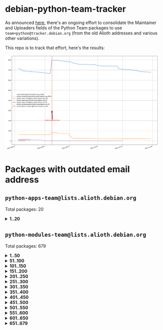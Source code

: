 # debian-python-team-tracker



As announced [here](https://lists.debian.org/debian-python/2021/08/msg00006.html), there's an ongoing effort to consolidate the Maintainer and Uploaders fields of the Python Team packages to use `team+python@tracker.debian.org` (from the old Alioth addresses and various other variations).



This repo is to track that effort, here's the results:



![Python team emails](images/python_team_emails.svg)


# Packages with outdated email address

## `python-apps-team@lists.alioth.debian.org`
Total packages: 20
<details>
<summary><b>1..20</b></summary>


| # | Package | Version |
| --- | --- | --- |
| 1 | [ctop](https://tracker.debian.org/ctop) | 1.0.0-2.1 |
| 2 | [cython](https://tracker.debian.org/cython) | 0.29.14-1 |
| 3 | [db2twitter](https://tracker.debian.org/db2twitter) | 0.6-1.1 |
| 4 | [dodgy](https://tracker.debian.org/dodgy) | 0.1.9-3 |
| 5 | [etm](https://tracker.debian.org/etm) | 3.2.30-1.1 |
| 6 | [firmware-microbit-micropython](https://tracker.debian.org/firmware-microbit-micropython) | 1.0.1-2 |
| 7 | [flatlatex](https://tracker.debian.org/flatlatex) | 0.8-1.1 |
| 8 | [freealchemist](https://tracker.debian.org/freealchemist) | 0.5-1.1 |
| 9 | [kanboard-cli](https://tracker.debian.org/kanboard-cli) | 0.0.2-1.1 |
| 10 | [lightyears](https://tracker.debian.org/lightyears) | 1.4-2 |
| 11 | [muttdown](https://tracker.debian.org/muttdown) | 0.3.4-1 |
| 12 | [pelican](https://tracker.debian.org/pelican) | 4.0.1+dfsg-1.1 |
| 13 | [pipenv](https://tracker.debian.org/pipenv) | 11.9.0-1.1 |
| 14 | [prospector](https://tracker.debian.org/prospector) | 1.1.7-2 |
| 15 | [pybik](https://tracker.debian.org/pybik) | 3.0-3.1 |
| 16 | [retweet](https://tracker.debian.org/retweet) | 0.10-1.1 |
| 17 | [sen](https://tracker.debian.org/sen) | 0.6.1-0.1 |
| 18 | [sinntp](https://tracker.debian.org/sinntp) | 1.6-1.2 |
| 19 | [smem](https://tracker.debian.org/smem) | 1.5-1.1 |
| 20 | [voltron](https://tracker.debian.org/voltron) | 0.1.7+git20200109-1.1 |
</details>

## `python-modules-team@lists.alioth.debian.org`
Total packages: 679
<details>
<summary><b>1..50</b></summary>


| # | Package | Version |
| --- | --- | --- |
| 1 | [anorack](https://tracker.debian.org/anorack) | 0.2.7-1 |
| 2 | [anosql](https://tracker.debian.org/anosql) | 1.0.1-1 |
| 3 | [appdirs](https://tracker.debian.org/appdirs) | 1.4.4-1 |
| 4 | [asn1crypto](https://tracker.debian.org/asn1crypto) | 1.4.0-1 |
| 5 | [astral](https://tracker.debian.org/astral) | 1.6.1-2 |
| 6 | [authres](https://tracker.debian.org/authres) | 1.2.0-2 |
| 7 | [automat](https://tracker.debian.org/automat) | 20.2.0-1 |
| 8 | [azure-cosmos-table-python](https://tracker.debian.org/azure-cosmos-table-python) | 1.0.5+git20191025-5 |
| 9 | [babelfish](https://tracker.debian.org/babelfish) | 0.5.4-3 |
| 10 | [bdist-nsi](https://tracker.debian.org/bdist-nsi) | 0.1.5-2 |
| 11 | [behave](https://tracker.debian.org/behave) | 1.2.6-3 |
| 12 | [bernhard](https://tracker.debian.org/bernhard) | 0.2.6-2 |
| 13 | [betamax](https://tracker.debian.org/betamax) | 0.8.1-2 |
| 14 | [bibtexparser](https://tracker.debian.org/bibtexparser) | 1.1.0+ds-3 |
| 15 | [binaryornot](https://tracker.debian.org/binaryornot) | 0.4.4+dfsg-4 |
| 16 | [bitstruct](https://tracker.debian.org/bitstruct) | 8.9.0-1 |
| 17 | [blessings](https://tracker.debian.org/blessings) | 1.6-3 |
| 18 | [case](https://tracker.debian.org/case) | 1.5.3+dfsg-3 |
| 19 | [celery-batches](https://tracker.debian.org/celery-batches) | 0.2-2 |
| 20 | [celery-haystack](https://tracker.debian.org/celery-haystack) | 0.10-4 |
| 21 | [cerealizer](https://tracker.debian.org/cerealizer) | 0.8.1-3 |
| 22 | [chardet](https://tracker.debian.org/chardet) | 4.0.0-1 |
| 23 | [chargebee-python](https://tracker.debian.org/chargebee-python) | 1.6.6-1 |
| 24 | [chargebee2-python](https://tracker.debian.org/chargebee2-python) | 2.7.3-1 |
| 25 | [circuits](https://tracker.debian.org/circuits) | 3.1.0+ds1-2 |
| 26 | [codicefiscale](https://tracker.debian.org/codicefiscale) | 0.9+ds0-2 |
| 27 | [colorclass](https://tracker.debian.org/colorclass) | 2.2.0-2.1 |
| 28 | [colorspacious](https://tracker.debian.org/colorspacious) | 1.1.2-2 |
| 29 | [commonmark](https://tracker.debian.org/commonmark) | 0.9.1-3 |
| 30 | [constantly](https://tracker.debian.org/constantly) | 15.1.0-2 |
| 31 | [contextlib2](https://tracker.debian.org/contextlib2) | 0.6.0.post1-1 |
| 32 | [cookiecutter](https://tracker.debian.org/cookiecutter) | 1.6.0-4 |
| 33 | [coreapi](https://tracker.debian.org/coreapi) | 2.3.3-4 |
| 34 | [coreschema](https://tracker.debian.org/coreschema) | 0.0.4-3 |
| 35 | [cov-core](https://tracker.debian.org/cov-core) | 1.15.0-3 |
| 36 | [cppy](https://tracker.debian.org/cppy) | 1.1.0-2 |
| 37 | [cram](https://tracker.debian.org/cram) | 0.7-4 |
| 38 | [cssutils](https://tracker.debian.org/cssutils) | 1.0.2-3 |
| 39 | [d2to1](https://tracker.debian.org/d2to1) | 0.2.12-2 |
| 40 | [deap](https://tracker.debian.org/deap) | 1.3.1-2 |
| 41 | [debiancontributors](https://tracker.debian.org/debiancontributors) | 0.7.8-2 |
| 42 | [devpi-common](https://tracker.debian.org/devpi-common) | 3.2.2-1.1 |
| 43 | [django-ajax-selects](https://tracker.debian.org/django-ajax-selects) | 1.7.0-3 |
| 44 | [django-anymail](https://tracker.debian.org/django-anymail) | 7.1.0-1 |
| 45 | [django-bitfield](https://tracker.debian.org/django-bitfield) | 1.9.6-2 |
| 46 | [django-countries](https://tracker.debian.org/django-countries) | 6.0-1 |
| 47 | [django-dirtyfields](https://tracker.debian.org/django-dirtyfields) | 1.3.1-2 |
| 48 | [django-downloadview](https://tracker.debian.org/django-downloadview) | 2.1.1-1 |
| 49 | [django-environ](https://tracker.debian.org/django-environ) | 0.4.4-2 |
| 50 | [django-filter](https://tracker.debian.org/django-filter) | 2.4.0-1 |
</details>
<details>
<summary><b>51..100</b></summary>

| # | Package | Version |
| --- | --- | --- |
| 51 | [django-hvad](https://tracker.debian.org/django-hvad) | 1.8.0-1.1 |
| 52 | [django-impersonate](https://tracker.debian.org/django-impersonate) | 1.5-1 |
| 53 | [django-js-reverse](https://tracker.debian.org/django-js-reverse) | 0.7.3-1.1 |
| 54 | [django-macaddress](https://tracker.debian.org/django-macaddress) | 1.5.0-2 |
| 55 | [django-markupfield](https://tracker.debian.org/django-markupfield) | 2.0.0-1 |
| 56 | [django-memoize](https://tracker.debian.org/django-memoize) | 2.2.0+dfsg-1 |
| 57 | [django-nose](https://tracker.debian.org/django-nose) | 1.4.6-2.1 |
| 58 | [django-notification](https://tracker.debian.org/django-notification) | 1.2.0-3 |
| 59 | [django-organizations](https://tracker.debian.org/django-organizations) | 1.1.2-1 |
| 60 | [django-pagination](https://tracker.debian.org/django-pagination) | 1.0.7-4 |
| 61 | [django-paintstore](https://tracker.debian.org/django-paintstore) | 0.2-4 |
| 62 | [django-picklefield](https://tracker.debian.org/django-picklefield) | 3.0.1-1 |
| 63 | [django-pipeline](https://tracker.debian.org/django-pipeline) | 1.6.14-3 |
| 64 | [django-q](https://tracker.debian.org/django-q) | 1.2.1-1 |
| 65 | [django-recurrence](https://tracker.debian.org/django-recurrence) | 1.10.3-1 |
| 66 | [django-redis-sessions](https://tracker.debian.org/django-redis-sessions) | 0.6.1-2 |
| 67 | [django-simple-redis-admin](https://tracker.debian.org/django-simple-redis-admin) | 1.4.0-2 |
| 68 | [django-stronghold](https://tracker.debian.org/django-stronghold) | 0.3.0+debian-2 |
| 69 | [django-webpack-loader](https://tracker.debian.org/django-webpack-loader) | 0.6.0-2 |
| 70 | [django-websocket-redis](https://tracker.debian.org/django-websocket-redis) | 0.4.7-2 |
| 71 | [django-wkhtmltopdf](https://tracker.debian.org/django-wkhtmltopdf) | 3.3.0-1 |
| 72 | [django-xmlrpc](https://tracker.debian.org/django-xmlrpc) | 0.1.8-2 |
| 73 | [djangorestframework-api-key](https://tracker.debian.org/djangorestframework-api-key) | 2.0.0-2 |
| 74 | [djangorestframework-filters](https://tracker.debian.org/djangorestframework-filters) | 1.0.0.dev0-1 |
| 75 | [dkimpy](https://tracker.debian.org/dkimpy) | 1.0.5-1 |
| 76 | [dnsdiag](https://tracker.debian.org/dnsdiag) | 1.7.0-1 |
| 77 | [dnspython](https://tracker.debian.org/dnspython) | 2.0.0-1 |
| 78 | [dockerpty](https://tracker.debian.org/dockerpty) | 0.4.1-2 |
| 79 | [dominate](https://tracker.debian.org/dominate) | 2.3.1-2 |
| 80 | [doublex](https://tracker.debian.org/doublex) | 1.9.2-1 |
| 81 | [drf-generators](https://tracker.debian.org/drf-generators) | 0.5.0-1 |
| 82 | [easyprocess](https://tracker.debian.org/easyprocess) | 0.2.5-2 |
| 83 | [elasticsearch-curator](https://tracker.debian.org/elasticsearch-curator) | 5.8.1-1 |
| 84 | [entrypoints](https://tracker.debian.org/entrypoints) | 0.3-3 |
| 85 | [enum34](https://tracker.debian.org/enum34) | 1.1.6-4 |
| 86 | [enzyme](https://tracker.debian.org/enzyme) | 0.4.1-2 |
| 87 | [exam](https://tracker.debian.org/exam) | 0.10.5-3 |
| 88 | [factory-boy](https://tracker.debian.org/factory-boy) | 2.11.1-3 |
| 89 | [faker](https://tracker.debian.org/faker) | 0.9.3-0.1 |
| 90 | [fakesleep](https://tracker.debian.org/fakesleep) | 0.1-2 |
| 91 | [fastchunking](https://tracker.debian.org/fastchunking) | 0.0.3-2 |
| 92 | [feedgenerator](https://tracker.debian.org/feedgenerator) | 1.9-2 |
| 93 | [flake8-polyfill](https://tracker.debian.org/flake8-polyfill) | 1.0.2-2 |
| 94 | [flask-api](https://tracker.debian.org/flask-api) | 1.1+dfsg-1.1 |
| 95 | [flask-assets](https://tracker.debian.org/flask-assets) | 2.0-1 |
| 96 | [flask-babelex](https://tracker.debian.org/flask-babelex) | 0.9.4-1 |
| 97 | [flask-bcrypt](https://tracker.debian.org/flask-bcrypt) | 0.7.1-2 |
| 98 | [flask-compress](https://tracker.debian.org/flask-compress) | 1.4.0-3 |
| 99 | [flask-gravatar](https://tracker.debian.org/flask-gravatar) | 0.4.2-2 |
| 100 | [flask-htmlmin](https://tracker.debian.org/flask-htmlmin) | 1.3.2-2 |
</details>
<details>
<summary><b>101..150</b></summary>

| # | Package | Version |
| --- | --- | --- |
| 101 | [flask-ldapconn](https://tracker.debian.org/flask-ldapconn) | 0.7.2-1.1 |
| 102 | [flask-limiter](https://tracker.debian.org/flask-limiter) | 1.0.1-2 |
| 103 | [flask-login](https://tracker.debian.org/flask-login) | 0.5.0-1 |
| 104 | [flask-mail](https://tracker.debian.org/flask-mail) | 0.9.1+dfsg1-1.1 |
| 105 | [flask-mongoengine](https://tracker.debian.org/flask-mongoengine) | 0.9.3-4 |
| 106 | [flask-multistatic](https://tracker.debian.org/flask-multistatic) | 1.0-2 |
| 107 | [flask-paranoid](https://tracker.debian.org/flask-paranoid) | 0.2.0-3.1 |
| 108 | [flask-script](https://tracker.debian.org/flask-script) | 2.0.6-2 |
| 109 | [flask-silk](https://tracker.debian.org/flask-silk) | 0.2-18 |
| 110 | [flask-wtf](https://tracker.debian.org/flask-wtf) | 0.14.3-1 |
| 111 | [flufl.bounce](https://tracker.debian.org/flufl.bounce) | 3.0.1-1 |
| 112 | [flufl.enum](https://tracker.debian.org/flufl.enum) | 4.1.1-3 |
| 113 | [flufl.i18n](https://tracker.debian.org/flufl.i18n) | 3.0.1-1 |
| 114 | [flufl.lock](https://tracker.debian.org/flufl.lock) | 5.0.1-1 |
| 115 | [flufl.password](https://tracker.debian.org/flufl.password) | 1.3-3 |
| 116 | [flufl.testing](https://tracker.debian.org/flufl.testing) | 0.7-2 |
| 117 | [gerritlib](https://tracker.debian.org/gerritlib) | 0.8.0-2 |
| 118 | [gmplot](https://tracker.debian.org/gmplot) | 1.2.0-2 |
| 119 | [gpxpy](https://tracker.debian.org/gpxpy) | 1.4.2-1 |
| 120 | [gtextfsm](https://tracker.debian.org/gtextfsm) | 1.1.0-2 |
| 121 | [gtts](https://tracker.debian.org/gtts) | 2.0.3-1 |
| 122 | [gtts-token](https://tracker.debian.org/gtts-token) | 1.1.3-1 |
| 123 | [guzzle-sphinx-theme](https://tracker.debian.org/guzzle-sphinx-theme) | 0.7.11-5 |
| 124 | [hachoir](https://tracker.debian.org/hachoir) | 3.1.0+dfsg-3 |
| 125 | [haproxy-log-analysis](https://tracker.debian.org/haproxy-log-analysis) | 2.0~b0-2 |
| 126 | [heapdict](https://tracker.debian.org/heapdict) | 1.0.1-1 |
| 127 | [hiro](https://tracker.debian.org/hiro) | 0.5-2 |
| 128 | [httpx](https://tracker.debian.org/httpx) | 0.16.1-1 |
| 129 | [hypothesis-auto](https://tracker.debian.org/hypothesis-auto) | 1.1.4-2 |
| 130 | [importmagic](https://tracker.debian.org/importmagic) | 0.1.7-2 |
| 131 | [inflection](https://tracker.debian.org/inflection) | 0.3.1-2 |
| 132 | [isodate](https://tracker.debian.org/isodate) | 0.6.0-2 |
| 133 | [itypes](https://tracker.debian.org/itypes) | 1.1.0-4 |
| 134 | [jaraco.itertools](https://tracker.debian.org/jaraco.itertools) | 2.0.1-4 |
| 135 | [javaproperties](https://tracker.debian.org/javaproperties) | 0.7.0-1 |
| 136 | [jinja2-time](https://tracker.debian.org/jinja2-time) | 0.2.0-2 |
| 137 | [jpy](https://tracker.debian.org/jpy) | 0.9.0-3 |
| 138 | [jpylyzer](https://tracker.debian.org/jpylyzer) | 2.0.0-3 |
| 139 | [json-tricks](https://tracker.debian.org/json-tricks) | 3.11.0-2 |
| 140 | [jsonhyperschema-codec](https://tracker.debian.org/jsonhyperschema-codec) | 1.0.3-2 |
| 141 | [jsonpickle](https://tracker.debian.org/jsonpickle) | 1.2-1 |
| 142 | [junos-eznc](https://tracker.debian.org/junos-eznc) | 2.1.7-3 |
| 143 | [jupyter-sphinx-theme](https://tracker.debian.org/jupyter-sphinx-theme) | 0.0.6+ds1-10 |
| 144 | [kitchen](https://tracker.debian.org/kitchen) | 1.2.6-2 |
| 145 | [kivy](https://tracker.debian.org/kivy) | 1.11.0-2 |
| 146 | [lazr.delegates](https://tracker.debian.org/lazr.delegates) | 2.0.3-2 |
| 147 | [lazr.smtptest](https://tracker.debian.org/lazr.smtptest) | 2.0.3-2 |
| 148 | [lexicon](https://tracker.debian.org/lexicon) | 3.3.17-1 |
| 149 | [libthumbor](https://tracker.debian.org/libthumbor) | 1.3.3-2 |
| 150 | [logilab-constraint](https://tracker.debian.org/logilab-constraint) | 0.6.0-2 |
</details>
<details>
<summary><b>151..200</b></summary>

| # | Package | Version |
| --- | --- | --- |
| 151 | [mako](https://tracker.debian.org/mako) | 1.1.3+ds1-2 |
| 152 | [manuel](https://tracker.debian.org/manuel) | 1.10.1-2 |
| 153 | [markupsafe](https://tracker.debian.org/markupsafe) | 1.1.1-1 |
| 154 | [mercurial-extension-utils](https://tracker.debian.org/mercurial-extension-utils) | 1.5.1-1 |
| 155 | [mercurial-extension-utils](https://tracker.debian.org/mercurial-extension-utils) | 1.5.1-3 |
| 156 | [mercurial-keyring](https://tracker.debian.org/mercurial-keyring) | 1.3.1-3 |
| 157 | [microsoft-authentication-extensions-for-python](https://tracker.debian.org/microsoft-authentication-extensions-for-python) | 0.3.0-1 |
| 158 | [milksnake](https://tracker.debian.org/milksnake) | 0.1.5-1 |
| 159 | [mimerender](https://tracker.debian.org/mimerender) | 0.6.0-2 |
| 160 | [mmllib](https://tracker.debian.org/mmllib) | 0.3.0.post1-2 |
| 161 | [mockldap](https://tracker.debian.org/mockldap) | 0.3.0-4 |
| 162 | [modernize](https://tracker.debian.org/modernize) | 0.7-2 |
| 163 | [moksha.common](https://tracker.debian.org/moksha.common) | 1.2.5-4 |
| 164 | [more-itertools](https://tracker.debian.org/more-itertools) | 4.2.0-3 |
| 165 | [mrtparse](https://tracker.debian.org/mrtparse) | 1.6-2 |
| 166 | [musicbrainzngs](https://tracker.debian.org/musicbrainzngs) | 0.7.1-2 |
| 167 | [mutagen](https://tracker.debian.org/mutagen) | 1.45.1-2 |
| 168 | [mwic](https://tracker.debian.org/mwic) | 0.7.8-1 |
| 169 | [mysql-connector-python](https://tracker.debian.org/mysql-connector-python) | 8.0.15-2 |
| 170 | [nb2plots](https://tracker.debian.org/nb2plots) | 0.6-2 |
| 171 | [netmiko](https://tracker.debian.org/netmiko) | 2.4.2-1 |
| 172 | [networkx](https://tracker.debian.org/networkx) | 2.5+ds-2 |
| 173 | [nose](https://tracker.debian.org/nose) | 1.3.7-6 |
| 174 | [nose2](https://tracker.debian.org/nose2) | 0.9.2-1 |
| 175 | [nose2-cov](https://tracker.debian.org/nose2-cov) | 1.0a4-3 |
| 176 | [ntplib](https://tracker.debian.org/ntplib) | 0.3.3-2 |
| 177 | [numpy-stl](https://tracker.debian.org/numpy-stl) | 2.9.0-1 |
| 178 | [numpydoc](https://tracker.debian.org/numpydoc) | 1.1.0-3 |
| 179 | [obsub](https://tracker.debian.org/obsub) | 0.2-4 |
| 180 | [okasha](https://tracker.debian.org/okasha) | 0.2.4-4 |
| 181 | [overpass](https://tracker.debian.org/overpass) | 0.7-1 |
| 182 | [pastescript](https://tracker.debian.org/pastescript) | 2.0.2-4 |
| 183 | [pcapy](https://tracker.debian.org/pcapy) | 0.11.4-2 |
| 184 | [pdfkit](https://tracker.debian.org/pdfkit) | 0.6.1-2 |
| 185 | [pep8](https://tracker.debian.org/pep8) | 1.7.1-9 |
| 186 | [pep8-naming](https://tracker.debian.org/pep8-naming) | 0.10.0-1 |
| 187 | [pg8000](https://tracker.debian.org/pg8000) | 1.10.6-2 |
| 188 | [pidcat](https://tracker.debian.org/pidcat) | 2.1.0-4 |
| 189 | [pilkit](https://tracker.debian.org/pilkit) | 2.0-3 |
| 190 | [plastex](https://tracker.debian.org/plastex) | 2.1-2 |
| 191 | [ply](https://tracker.debian.org/ply) | 3.11-4 |
| 192 | [portio](https://tracker.debian.org/portio) | 0.5-4 |
| 193 | [postgresfixture](https://tracker.debian.org/postgresfixture) | 0.4.2-1 |
| 194 | [power](https://tracker.debian.org/power) | 1.4+dfsg-4 |
| 195 | [pprintpp](https://tracker.debian.org/pprintpp) | 0.4.0-2 |
| 196 | [preggy](https://tracker.debian.org/preggy) | 1.4.4-1 |
| 197 | [prettytable](https://tracker.debian.org/prettytable) | 0.7.2-5 |
| 198 | [proxmoxer](https://tracker.debian.org/proxmoxer) | 1.0.3-2 |
| 199 | [ptable](https://tracker.debian.org/ptable) | 0.9.2-2 |
| 200 | [py-macaroon-bakery](https://tracker.debian.org/py-macaroon-bakery) | 1.3.1-1 |
</details>
<details>
<summary><b>201..250</b></summary>

| # | Package | Version |
| --- | --- | --- |
| 201 | [py-radix](https://tracker.debian.org/py-radix) | 0.10.0-3 |
| 202 | [py3dns](https://tracker.debian.org/py3dns) | 3.2.1-1 |
| 203 | [pyasn1](https://tracker.debian.org/pyasn1) | 0.4.8-1 |
| 204 | [pybindgen](https://tracker.debian.org/pybindgen) | 0.20.0+dfsg1-2 |
| 205 | [pycairo](https://tracker.debian.org/pycairo) | 1.16.2-3 |
| 206 | [pycairo](https://tracker.debian.org/pycairo) | 1.16.2-4 |
| 207 | [pycallgraph](https://tracker.debian.org/pycallgraph) | 1.1.3-1.2 |
| 208 | [pycares](https://tracker.debian.org/pycares) | 3.1.1-1 |
| 209 | [pycifrw](https://tracker.debian.org/pycifrw) | 4.4-2 |
| 210 | [pyclamd](https://tracker.debian.org/pyclamd) | 0.4.0-2 |
| 211 | [pycodestyle](https://tracker.debian.org/pycodestyle) | 2.6.0-1 |
| 212 | [pycparser](https://tracker.debian.org/pycparser) | 2.20-3 |
| 213 | [pycryptodome](https://tracker.debian.org/pycryptodome) | 3.9.7+dfsg1-1 |
| 214 | [pycxx](https://tracker.debian.org/pycxx) | 7.1.4-0.1 |
| 215 | [pydbus](https://tracker.debian.org/pydbus) | 0.6.0-4 |
| 216 | [pydenticon](https://tracker.debian.org/pydenticon) | 0.3.1-2 |
| 217 | [pydispatcher](https://tracker.debian.org/pydispatcher) | 2.0.5-2 |
| 218 | [pydle](https://tracker.debian.org/pydle) | 0.9.4-2 |
| 219 | [pyeapi](https://tracker.debian.org/pyeapi) | 0.8.1-2 |
| 220 | [pyee](https://tracker.debian.org/pyee) | 7.0.2-1 |
| 221 | [pyenchant](https://tracker.debian.org/pyenchant) | 3.2.0-1 |
| 222 | [pyfg](https://tracker.debian.org/pyfg) | 0.50-2 |
| 223 | [pyfiglet](https://tracker.debian.org/pyfiglet) | 0.8.0+dfsg-1 |
| 224 | [pyfribidi](https://tracker.debian.org/pyfribidi) | 0.12.0+repack-7 |
| 225 | [pygame](https://tracker.debian.org/pygame) | 1.9.6+dfsg-2 |
| 226 | [pygeoif](https://tracker.debian.org/pygeoif) | 0.7-2 |
| 227 | [pygithub](https://tracker.debian.org/pygithub) | 1.43.7-1 |
| 228 | [pygments](https://tracker.debian.org/pygments) | 2.3.1+dfsg-3 |
| 229 | [pygtail](https://tracker.debian.org/pygtail) | 0.6.1-2 |
| 230 | [pygtkspellcheck](https://tracker.debian.org/pygtkspellcheck) | 4.0.5-2 |
| 231 | [pyhamcrest](https://tracker.debian.org/pyhamcrest) | 1.9.0-3 |
| 232 | [pyinotify](https://tracker.debian.org/pyinotify) | 0.9.6-1.3 |
| 233 | [pyiosxr](https://tracker.debian.org/pyiosxr) | 0.52-1.1 |
| 234 | [pyjavaproperties](https://tracker.debian.org/pyjavaproperties) | 0.7-2 |
| 235 | [pyjokes](https://tracker.debian.org/pyjokes) | 0.5.0-3 |
| 236 | [pykcs11](https://tracker.debian.org/pykcs11) | 1.5.10-1 |
| 237 | [pylama](https://tracker.debian.org/pylama) | 7.4.3-3 |
| 238 | [pylibmc](https://tracker.debian.org/pylibmc) | 1.5.2-3 |
| 239 | [pylint-celery](https://tracker.debian.org/pylint-celery) | 0.3-5 |
| 240 | [pylint-common](https://tracker.debian.org/pylint-common) | 0.2.5-4 |
| 241 | [pylint-django](https://tracker.debian.org/pylint-django) | 2.0.13-1 |
| 242 | [pylint-flask](https://tracker.debian.org/pylint-flask) | 0.5-4 |
| 243 | [pylint-plugin-utils](https://tracker.debian.org/pylint-plugin-utils) | 0.6-1 |
| 244 | [pymacs](https://tracker.debian.org/pymacs) | 0.25-3 |
| 245 | [pymilter](https://tracker.debian.org/pymilter) | 1.0.4-2 |
| 246 | [pymodbus](https://tracker.debian.org/pymodbus) | 2.1.0+dfsg-2 |
| 247 | [pymssql](https://tracker.debian.org/pymssql) | 2.1.4+dfsg-3 |
| 248 | [pynag](https://tracker.debian.org/pynag) | 1.1.2+dfsg-2 |
| 249 | [pynliner](https://tracker.debian.org/pynliner) | 0.8.0-2 |
| 250 | [pyopengl](https://tracker.debian.org/pyopengl) | 3.1.5+dfsg-1 |
</details>
<details>
<summary><b>251..300</b></summary>

| # | Package | Version |
| --- | --- | --- |
| 251 | [pypandoc](https://tracker.debian.org/pypandoc) | 1.5+ds0-1 |
| 252 | [pyparsing](https://tracker.debian.org/pyparsing) | 2.4.7-1 |
| 253 | [pyphen](https://tracker.debian.org/pyphen) | 0.9.5-3 |
| 254 | [pyprind](https://tracker.debian.org/pyprind) | 2.11.2-2 |
| 255 | [pyquery](https://tracker.debian.org/pyquery) | 1.2.9-4 |
| 256 | [pyrad](https://tracker.debian.org/pyrad) | 2.1-2 |
| 257 | [pyrsistent](https://tracker.debian.org/pyrsistent) | 0.15.5-1 |
| 258 | [pysimplesoap](https://tracker.debian.org/pysimplesoap) | 1.16.2-3 |
| 259 | [pysmi](https://tracker.debian.org/pysmi) | 0.3.2-2 |
| 260 | [pysodium](https://tracker.debian.org/pysodium) | 0.7.0-2 |
| 261 | [pyspf](https://tracker.debian.org/pyspf) | 2.0.14-2 |
| 262 | [pysrt](https://tracker.debian.org/pysrt) | 1.0.1-2 |
| 263 | [pyssim](https://tracker.debian.org/pyssim) | 0.2-2 |
| 264 | [pystemd](https://tracker.debian.org/pystemd) | 0.7.0-4 |
| 265 | [pysubnettree](https://tracker.debian.org/pysubnettree) | 0.33-1 |
| 266 | [pytaglib](https://tracker.debian.org/pytaglib) | 0.3.6+dfsg-2 |
| 267 | [pytds](https://tracker.debian.org/pytds) | 1.10.0-1 |
| 268 | [pytest-arraydiff](https://tracker.debian.org/pytest-arraydiff) | 0.3-1 |
| 269 | [pytest-bdd](https://tracker.debian.org/pytest-bdd) | 3.2.1-1 |
| 270 | [pytest-cookies](https://tracker.debian.org/pytest-cookies) | 0.4.0-1 |
| 271 | [pytest-django](https://tracker.debian.org/pytest-django) | 3.5.1-1 |
| 272 | [pytest-expect](https://tracker.debian.org/pytest-expect) | 1.1.0-2 |
| 273 | [pytest-forked](https://tracker.debian.org/pytest-forked) | 1.3.0-1 |
| 274 | [pytest-httpbin](https://tracker.debian.org/pytest-httpbin) | 1.0.0-2 |
| 275 | [pytest-instafail](https://tracker.debian.org/pytest-instafail) | 0.4.2-1 |
| 276 | [pytest-remotedata](https://tracker.debian.org/pytest-remotedata) | 0.3.2-1 |
| 277 | [pytest-runner](https://tracker.debian.org/pytest-runner) | 2.11.1-1.2 |
| 278 | [pytest-sugar](https://tracker.debian.org/pytest-sugar) | 0.9.4-1 |
| 279 | [pytest-tornado](https://tracker.debian.org/pytest-tornado) | 0.8.1-1 |
| 280 | [pytest-vcr](https://tracker.debian.org/pytest-vcr) | 1.0.2-2 |
| 281 | [pytest-xvfb](https://tracker.debian.org/pytest-xvfb) | 1.2.0-1 |
| 282 | [python-activipy](https://tracker.debian.org/python-activipy) | 0.1-7 |
| 283 | [python-adal](https://tracker.debian.org/python-adal) | 1.2.2-1 |
| 284 | [python-agate](https://tracker.debian.org/python-agate) | 1.6.1-1 |
| 285 | [python-agate-excel](https://tracker.debian.org/python-agate-excel) | 0.2.3-1 |
| 286 | [python-aiohttp-security](https://tracker.debian.org/python-aiohttp-security) | 0.4.0-2 |
| 287 | [python-aiohttp-session](https://tracker.debian.org/python-aiohttp-session) | 2.9.0-2 |
| 288 | [python-aioinflux](https://tracker.debian.org/python-aioinflux) | 0.9.0-2 |
| 289 | [python-aiomeasures](https://tracker.debian.org/python-aiomeasures) | 0.5.14-3 |
| 290 | [python-amqplib](https://tracker.debian.org/python-amqplib) | 1.0.2-2 |
| 291 | [python-anyjson](https://tracker.debian.org/python-anyjson) | 0.3.3-2 |
| 292 | [python-apptools](https://tracker.debian.org/python-apptools) | 4.5.0-1.1 |
| 293 | [python-aptly](https://tracker.debian.org/python-aptly) | 0.12.10-2 |
| 294 | [python-args](https://tracker.debian.org/python-args) | 0.1.0-3 |
| 295 | [python-arpy](https://tracker.debian.org/python-arpy) | 1.1.1-4 |
| 296 | [python-astor](https://tracker.debian.org/python-astor) | 0.8.1-1 |
| 297 | [python-async-timeout](https://tracker.debian.org/python-async-timeout) | 3.0.1-1.1 |
| 298 | [python-azure-devtools](https://tracker.debian.org/python-azure-devtools) | 1.2.0-1 |
| 299 | [python-base58](https://tracker.debian.org/python-base58) | 1.0.3-1.1 |
| 300 | [python-bcdoc](https://tracker.debian.org/python-bcdoc) | 0.16.0-2 |
</details>
<details>
<summary><b>301..350</b></summary>

| # | Package | Version |
| --- | --- | --- |
| 301 | [python-bioblend](https://tracker.debian.org/python-bioblend) | 0.7.0-3 |
| 302 | [python-bitbucket-api](https://tracker.debian.org/python-bitbucket-api) | 0.5.0-3 |
| 303 | [python-box](https://tracker.debian.org/python-box) | 3.4.6-2 |
| 304 | [python-btrees](https://tracker.debian.org/python-btrees) | 4.3.1-2 |
| 305 | [python-cachecontrol](https://tracker.debian.org/python-cachecontrol) | 0.12.6-1 |
| 306 | [python-can](https://tracker.debian.org/python-can) | 3.3.2.final~github-2 |
| 307 | [python-cement](https://tracker.debian.org/python-cement) | 2.10.0-2 |
| 308 | [python-cerberus](https://tracker.debian.org/python-cerberus) | 1.3.2-1 |
| 309 | [python-click-log](https://tracker.debian.org/python-click-log) | 0.2.1-2 |
| 310 | [python-click-threading](https://tracker.debian.org/python-click-threading) | 0.4.4-2 |
| 311 | [python-clint](https://tracker.debian.org/python-clint) | 0.5.1-3 |
| 312 | [python-cluster](https://tracker.debian.org/python-cluster) | 1.3.3-3 |
| 313 | [python-cmarkgfm](https://tracker.debian.org/python-cmarkgfm) | 0.4.2-1 |
| 314 | [python-coloredlogs](https://tracker.debian.org/python-coloredlogs) | 7.3-2 |
| 315 | [python-colour](https://tracker.debian.org/python-colour) | 0.1.5-2 |
| 316 | [python-commentjson](https://tracker.debian.org/python-commentjson) | 0.8.3-2 |
| 317 | [python-consul](https://tracker.debian.org/python-consul) | 0.7.1-1.1 |
| 318 | [python-cookies](https://tracker.debian.org/python-cookies) | 2.2.1-3 |
| 319 | [python-cpuinfo](https://tracker.debian.org/python-cpuinfo) | 5.0.0-2 |
| 320 | [python-crcmod](https://tracker.debian.org/python-crcmod) | 1.7+dfsg-2 |
| 321 | [python-cs](https://tracker.debian.org/python-cs) | 2.7.1-1 |
| 322 | [python-cssselect2](https://tracker.debian.org/python-cssselect2) | 0.3.0-1 |
| 323 | [python-cycler](https://tracker.debian.org/python-cycler) | 0.10.0-3 |
| 324 | [python-daiquiri](https://tracker.debian.org/python-daiquiri) | 1.6.0-1 |
| 325 | [python-dbfread](https://tracker.debian.org/python-dbfread) | 2.0.7-3 |
| 326 | [python-decorator](https://tracker.debian.org/python-decorator) | 4.4.2-2 |
| 327 | [python-demjson](https://tracker.debian.org/python-demjson) | 2.2.4-5 |
| 328 | [python-diaspy](https://tracker.debian.org/python-diaspy) | 0.6.0-2 |
| 329 | [python-dict2xml](https://tracker.debian.org/python-dict2xml) | 1.7.0-1 |
| 330 | [python-dictobj](https://tracker.debian.org/python-dictobj) | 0.4-4 |
| 331 | [python-distro](https://tracker.debian.org/python-distro) | 1.5.0-1 |
| 332 | [python-distutils-extra](https://tracker.debian.org/python-distutils-extra) | 2.45 |
| 333 | [python-django-braces](https://tracker.debian.org/python-django-braces) | 1.14.0-1 |
| 334 | [python-django-casclient](https://tracker.debian.org/python-django-casclient) | 1.5.3-1 |
| 335 | [python-django-dbconn-retry](https://tracker.debian.org/python-django-dbconn-retry) | 0.1.5-1.1 |
| 336 | [python-django-etcd-settings](https://tracker.debian.org/python-django-etcd-settings) | 0.1.13+dfsg-3 |
| 337 | [python-django-gravatar2](https://tracker.debian.org/python-django-gravatar2) | 1.4.4-2 |
| 338 | [python-django-imagekit](https://tracker.debian.org/python-django-imagekit) | 4.0.2-3 |
| 339 | [python-django-jsonfield](https://tracker.debian.org/python-django-jsonfield) | 1.4.0-2 |
| 340 | [python-django-push-notifications](https://tracker.debian.org/python-django-push-notifications) | 1.4.1-1 |
| 341 | [python-django-rest-hooks](https://tracker.debian.org/python-django-rest-hooks) | 1.6.0-1.1 |
| 342 | [python-django-simple-history](https://tracker.debian.org/python-django-simple-history) | 2.7.0-1.1 |
| 343 | [python-django-split-settings](https://tracker.debian.org/python-django-split-settings) | 0.3.0-2 |
| 344 | [python-dnslib](https://tracker.debian.org/python-dnslib) | 0.9.14-1 |
| 345 | [python-docutils](https://tracker.debian.org/python-docutils) | 0.16+dfsg-2 |
| 346 | [python-doubleratchet](https://tracker.debian.org/python-doubleratchet) | 0.6.0-2 |
| 347 | [python-dpkt](https://tracker.debian.org/python-dpkt) | 1.9.2-2 |
| 348 | [python-easywebdav](https://tracker.debian.org/python-easywebdav) | 1.2.0-8 |
| 349 | [python-enable](https://tracker.debian.org/python-enable) | 4.8.1-1 |
| 350 | [python-envisage](https://tracker.debian.org/python-envisage) | 4.9.0-2.1 |
</details>
<details>
<summary><b>351..400</b></summary>

| # | Package | Version |
| --- | --- | --- |
| 351 | [python-envparse](https://tracker.debian.org/python-envparse) | 0.2.0-2 |
| 352 | [python-envs](https://tracker.debian.org/python-envs) | 1.2.6-1.1 |
| 353 | [python-epc](https://tracker.debian.org/python-epc) | 0.0.5-3 |
| 354 | [python-etcd](https://tracker.debian.org/python-etcd) | 0.4.5-2 |
| 355 | [python-ethtool](https://tracker.debian.org/python-ethtool) | 0.14-3 |
| 356 | [python-ewmh](https://tracker.debian.org/python-ewmh) | 0.1.6-2 |
| 357 | [python-exchangelib](https://tracker.debian.org/python-exchangelib) | 3.2.0-1 |
| 358 | [python-exotel](https://tracker.debian.org/python-exotel) | 0.1.5-2 |
| 359 | [python-fastimport](https://tracker.debian.org/python-fastimport) | 0.9.8-5 |
| 360 | [python-feather-format](https://tracker.debian.org/python-feather-format) | 0.3.1+dfsg1-4 |
| 361 | [python-flaky](https://tracker.debian.org/python-flaky) | 3.7.0-1 |
| 362 | [python-flask-jwt-extended](https://tracker.debian.org/python-flask-jwt-extended) | 3.24.1-2 |
| 363 | [python-flask-marshmallow](https://tracker.debian.org/python-flask-marshmallow) | 0.10.1-4 |
| 364 | [python-flask-seeder](https://tracker.debian.org/python-flask-seeder) | 0.1~a2-2 |
| 365 | [python-ftputil](https://tracker.debian.org/python-ftputil) | 3.4-3 |
| 366 | [python-fudge](https://tracker.debian.org/python-fudge) | 1.1.0-2 |
| 367 | [python-gammu](https://tracker.debian.org/python-gammu) | 2.12-2 |
| 368 | [python-genty](https://tracker.debian.org/python-genty) | 1.3.2-1 |
| 369 | [python-geoip](https://tracker.debian.org/python-geoip) | 1.3.2-3 |
| 370 | [python-geoip2](https://tracker.debian.org/python-geoip2) | 2.9.0+dfsg1-2 |
| 371 | [python-getdns](https://tracker.debian.org/python-getdns) | 1.0.0~b1-2 |
| 372 | [python-gflags](https://tracker.debian.org/python-gflags) | 1.5.1-7 |
| 373 | [python-glob2](https://tracker.debian.org/python-glob2) | 0.5-3 |
| 374 | [python-gmpy2](https://tracker.debian.org/python-gmpy2) | 2.1.0~b5-0.1 |
| 375 | [python-gntp](https://tracker.debian.org/python-gntp) | 1.0.3-2 |
| 376 | [python-gnupg](https://tracker.debian.org/python-gnupg) | 0.4.6-1 |
| 377 | [python-guizero](https://tracker.debian.org/python-guizero) | 1.1.0+dfsg1-2 |
| 378 | [python-hashids](https://tracker.debian.org/python-hashids) | 1.3.1-1 |
| 379 | [python-hidapi](https://tracker.debian.org/python-hidapi) | 0.9.0.post3-2 |
| 380 | [python-hiredis](https://tracker.debian.org/python-hiredis) | 1.0.1-1 |
| 381 | [python-hpilo](https://tracker.debian.org/python-hpilo) | 4.3-3 |
| 382 | [python-html2text](https://tracker.debian.org/python-html2text) | 2020.1.16-1 |
| 383 | [python-http-parser](https://tracker.debian.org/python-http-parser) | 0.9.0-1 |
| 384 | [python-httptools](https://tracker.debian.org/python-httptools) | 0.1.1-1 |
| 385 | [python-ibm-cloud-sdk-core](https://tracker.debian.org/python-ibm-cloud-sdk-core) | 1.6.2-1 |
| 386 | [python-icalendar](https://tracker.debian.org/python-icalendar) | 4.0.3-4 |
| 387 | [python-idna](https://tracker.debian.org/python-idna) | 2.10-1 |
| 388 | [python-imagesize](https://tracker.debian.org/python-imagesize) | 1.2.0-2 |
| 389 | [python-iniparse](https://tracker.debian.org/python-iniparse) | 0.4-3 |
| 390 | [python-ipaddr](https://tracker.debian.org/python-ipaddr) | 2.2.0-4 |
| 391 | [python-ipaddress](https://tracker.debian.org/python-ipaddress) | 1.0.23-1 |
| 392 | [python-ipfix](https://tracker.debian.org/python-ipfix) | 0.9.7-2 |
| 393 | [python-irodsclient](https://tracker.debian.org/python-irodsclient) | 0.8.1-2 |
| 394 | [python-isc-dhcp-leases](https://tracker.debian.org/python-isc-dhcp-leases) | 0.9.1-2 |
| 395 | [python-iso3166](https://tracker.debian.org/python-iso3166) | 0.8.git20170319-2 |
| 396 | [python-isoweek](https://tracker.debian.org/python-isoweek) | 1.3.3-3 |
| 397 | [python-jmespath](https://tracker.debian.org/python-jmespath) | 0.10.0-1 |
| 398 | [python-jsonrpc](https://tracker.debian.org/python-jsonrpc) | 1.13.0-1 |
| 399 | [python-junit-xml](https://tracker.debian.org/python-junit-xml) | 1.9-1 |
| 400 | [python-kanboard](https://tracker.debian.org/python-kanboard) | 1.0.1-1.1 |
</details>
<details>
<summary><b>401..450</b></summary>

| # | Package | Version |
| --- | --- | --- |
| 401 | [python-keepalive](https://tracker.debian.org/python-keepalive) | 0.5-2 |
| 402 | [python-keyring](https://tracker.debian.org/python-keyring) | 18.0.1-2 |
| 403 | [python-langdetect](https://tracker.debian.org/python-langdetect) | 1.0.7-4 |
| 404 | [python-ldap](https://tracker.debian.org/python-ldap) | 3.2.0-4 |
| 405 | [python-ldapdomaindump](https://tracker.debian.org/python-ldapdomaindump) | 0.9.3-1 |
| 406 | [python-leather](https://tracker.debian.org/python-leather) | 0.3.3-1.1 |
| 407 | [python-libguess](https://tracker.debian.org/python-libguess) | 1.1-4 |
| 408 | [python-logfury](https://tracker.debian.org/python-logfury) | 0.1.2-4 |
| 409 | [python-lupa](https://tracker.debian.org/python-lupa) | 1.9+dfsg-1 |
| 410 | [python-lzo](https://tracker.debian.org/python-lzo) | 1.12-3 |
| 411 | [python-mailer](https://tracker.debian.org/python-mailer) | 0.8.1-4 |
| 412 | [python-marshmallow-sqlalchemy](https://tracker.debian.org/python-marshmallow-sqlalchemy) | 0.19.0-1 |
| 413 | [python-mastodon](https://tracker.debian.org/python-mastodon) | 1.5.1-1 |
| 414 | [python-mbed-host-tests](https://tracker.debian.org/python-mbed-host-tests) | 1.4.4-3 |
| 415 | [python-mbed-ls](https://tracker.debian.org/python-mbed-ls) | 1.6.2+dfsg-3 |
| 416 | [python-mccabe](https://tracker.debian.org/python-mccabe) | 0.6.1-3 |
| 417 | [python-measurement](https://tracker.debian.org/python-measurement) | 2.0.1-2 |
| 418 | [python-mechanize](https://tracker.debian.org/python-mechanize) | 1:0.4.5-2 |
| 419 | [python-meld3](https://tracker.debian.org/python-meld3) | 1.0.2-3 |
| 420 | [python-mnemonic](https://tracker.debian.org/python-mnemonic) | 0.19-1 |
| 421 | [python-model-mommy](https://tracker.debian.org/python-model-mommy) | 1.6.0-2 |
| 422 | [python-morris](https://tracker.debian.org/python-morris) | 1.2-2 |
| 423 | [python-mpegdash](https://tracker.debian.org/python-mpegdash) | 0.2.0-1 |
| 424 | [python-mpv](https://tracker.debian.org/python-mpv) | 0.5.2-1 |
| 425 | [python-msrestazure](https://tracker.debian.org/python-msrestazure) | 0.6.2-1 |
| 426 | [python-multidict](https://tracker.debian.org/python-multidict) | 5.1.0-1 |
| 427 | [python-munch](https://tracker.debian.org/python-munch) | 2.3.2-2 |
| 428 | [python-murmurhash](https://tracker.debian.org/python-murmurhash) | 1.0.2-1 |
| 429 | [python-nacl](https://tracker.debian.org/python-nacl) | 1.4.0-1 |
| 430 | [python-nine](https://tracker.debian.org/python-nine) | 1.1.0-1 |
| 431 | [python-noise](https://tracker.debian.org/python-noise) | 1.2.3-3 |
| 432 | [python-notify2](https://tracker.debian.org/python-notify2) | 0.3-4 |
| 433 | [python-ntlm-auth](https://tracker.debian.org/python-ntlm-auth) | 1.4.0-1 |
| 434 | [python-oauth](https://tracker.debian.org/python-oauth) | 1.0.1-6 |
| 435 | [python-odf](https://tracker.debian.org/python-odf) | 1.4.1-1 |
| 436 | [python-offtrac](https://tracker.debian.org/python-offtrac) | 0.1.0-2.1 |
| 437 | [python-ofxclient](https://tracker.debian.org/python-ofxclient) | 2.0.4-2 |
| 438 | [python-opcua](https://tracker.debian.org/python-opcua) | 0.98.11-1 |
| 439 | [python-openid-cla](https://tracker.debian.org/python-openid-cla) | 1.2-2 |
| 440 | [python-openid-teams](https://tracker.debian.org/python-openid-teams) | 1.2-2 |
| 441 | [python-openidc-client](https://tracker.debian.org/python-openidc-client) | 0.6.0-1.1 |
| 442 | [python-opentimestamps](https://tracker.debian.org/python-opentimestamps) | 0.4.1-1 |
| 443 | [python-padme](https://tracker.debian.org/python-padme) | 1.1.1-3 |
| 444 | [python-pampy](https://tracker.debian.org/python-pampy) | 1.8.4-2 |
| 445 | [python-pamqp](https://tracker.debian.org/python-pamqp) | 2.3.0-2 |
| 446 | [python-parse-type](https://tracker.debian.org/python-parse-type) | 0.3.4-3 |
| 447 | [python-path-and-address](https://tracker.debian.org/python-path-and-address) | 2.0.1-2 |
| 448 | [python-pathtools](https://tracker.debian.org/python-pathtools) | 0.1.2-4 |
| 449 | [python-paypal](https://tracker.debian.org/python-paypal) | 1.2.5-3 |
| 450 | [python-peakutils](https://tracker.debian.org/python-peakutils) | 1.3.3+ds-2 |
</details>
<details>
<summary><b>451..500</b></summary>

| # | Package | Version |
| --- | --- | --- |
| 451 | [python-pem](https://tracker.debian.org/python-pem) | 19.1.0-1 |
| 452 | [python-persistent](https://tracker.debian.org/python-persistent) | 4.6.4-0.2 |
| 453 | [python-pex](https://tracker.debian.org/python-pex) | 1.1.14-3.1 |
| 454 | [python-pgbouncer](https://tracker.debian.org/python-pgbouncer) | 0.0.9-3 |
| 455 | [python-pgpdump](https://tracker.debian.org/python-pgpdump) | 1.5-2 |
| 456 | [python-pgspecial](https://tracker.debian.org/python-pgspecial) | 1.11.10+dfsg1-1 |
| 457 | [python-phonenumbers](https://tracker.debian.org/python-phonenumbers) | 8.12.1-1 |
| 458 | [python-picklable-itertools](https://tracker.debian.org/python-picklable-itertools) | 0.1.1-3 |
| 459 | [python-pika](https://tracker.debian.org/python-pika) | 0.11.0-5 |
| 460 | [python-pkginfo](https://tracker.debian.org/python-pkginfo) | 1.4.2-3 |
| 461 | [python-plac](https://tracker.debian.org/python-plac) | 0.9.6-1.1 |
| 462 | [python-plaster](https://tracker.debian.org/python-plaster) | 1.0-2 |
| 463 | [python-plaster-pastedeploy](https://tracker.debian.org/python-plaster-pastedeploy) | 0.5-3 |
| 464 | [python-prctl](https://tracker.debian.org/python-prctl) | 1.7-2 |
| 465 | [python-preshed](https://tracker.debian.org/python-preshed) | 3.0.2-1 |
| 466 | [python-pretend](https://tracker.debian.org/python-pretend) | 1.0.9-1 |
| 467 | [python-prettylog](https://tracker.debian.org/python-prettylog) | 0.1.0-2 |
| 468 | [python-priority](https://tracker.debian.org/python-priority) | 1.3.0-3 |
| 469 | [python-progress](https://tracker.debian.org/python-progress) | 1.5-1 |
| 470 | [python-progressbar](https://tracker.debian.org/python-progressbar) | 2.5-2 |
| 471 | [python-protego](https://tracker.debian.org/python-protego) | 0.1.16+dfsg-2 |
| 472 | [python-prov](https://tracker.debian.org/python-prov) | 1.5.2-2 |
| 473 | [python-pskc](https://tracker.debian.org/python-pskc) | 1.1-3 |
| 474 | [python-publicsuffix2](https://tracker.debian.org/python-publicsuffix2) | 2.20191221-2 |
| 475 | [python-py-zipkin](https://tracker.debian.org/python-py-zipkin) | 0.15.0-1.1 |
| 476 | [python-pyalsa](https://tracker.debian.org/python-pyalsa) | 1.1.6-2 |
| 477 | [python-pyasn1-modules](https://tracker.debian.org/python-pyasn1-modules) | 0.2.1-1 |
| 478 | [python-pyface](https://tracker.debian.org/python-pyface) | 6.1.2-2 |
| 479 | [python-pyftpdlib](https://tracker.debian.org/python-pyftpdlib) | 1.5.4-2 |
| 480 | [python-pygerrit2](https://tracker.debian.org/python-pygerrit2) | 2.0.4-2 |
| 481 | [python-pygtrie](https://tracker.debian.org/python-pygtrie) | 2.2-1.1 |
| 482 | [python-pypump](https://tracker.debian.org/python-pypump) | 0.7-3 |
| 483 | [python-pysnmp4-apps](https://tracker.debian.org/python-pysnmp4-apps) | 0.3.2-2.2 |
| 484 | [python-pysnmp4-mibs](https://tracker.debian.org/python-pysnmp4-mibs) | 0.1.3-3 |
| 485 | [python-pytest-benchmark](https://tracker.debian.org/python-pytest-benchmark) | 3.2.2-2 |
| 486 | [python-pyvmomi](https://tracker.debian.org/python-pyvmomi) | 6.7.1-3 |
| 487 | [python-qtpy](https://tracker.debian.org/python-qtpy) | 1.9.0-3 |
| 488 | [python-rarfile](https://tracker.debian.org/python-rarfile) | 3.1-1 |
| 489 | [python-ratelimiter](https://tracker.debian.org/python-ratelimiter) | 1.2.0.post0-1 |
| 490 | [python-redisearch-py](https://tracker.debian.org/python-redisearch-py) | 1.0.0-1 |
| 491 | [python-releases](https://tracker.debian.org/python-releases) | 1.6.3-1 |
| 492 | [python-repoze.lru](https://tracker.debian.org/python-repoze.lru) | 0.7-2 |
| 493 | [python-repoze.sphinx.autointerface](https://tracker.debian.org/python-repoze.sphinx.autointerface) | 0.8-0.2 |
| 494 | [python-repoze.tm2](https://tracker.debian.org/python-repoze.tm2) | 2.0-2 |
| 495 | [python-requests-cache](https://tracker.debian.org/python-requests-cache) | 0.5.2-1 |
| 496 | [python-requests-ntlm](https://tracker.debian.org/python-requests-ntlm) | 1.1.0-1.1 |
| 497 | [python-requirements-detector](https://tracker.debian.org/python-requirements-detector) | 0.6-2 |
| 498 | [python-restless](https://tracker.debian.org/python-restless) | 2.1.1-2 |
| 499 | [python-roman](https://tracker.debian.org/python-roman) | 2.0.0-4 |
| 500 | [python-rpaths](https://tracker.debian.org/python-rpaths) | 0.13-1.1 |
</details>
<details>
<summary><b>501..550</b></summary>

| # | Package | Version |
| --- | --- | --- |
| 501 | [python-rply](https://tracker.debian.org/python-rply) | 0.7.7-2 |
| 502 | [python-schedutils](https://tracker.debian.org/python-schedutils) | 0.6-2.1 |
| 503 | [python-schema](https://tracker.debian.org/python-schema) | 0.6.7-3 |
| 504 | [python-schroot](https://tracker.debian.org/python-schroot) | 0.4-4 |
| 505 | [python-scp](https://tracker.debian.org/python-scp) | 0.13.0-2 |
| 506 | [python-scrapy-djangoitem](https://tracker.debian.org/python-scrapy-djangoitem) | 1.1.1-4 |
| 507 | [python-scripttest](https://tracker.debian.org/python-scripttest) | 1.3-3 |
| 508 | [python-scruffy](https://tracker.debian.org/python-scruffy) | 0.3.3-2 |
| 509 | [python-sdnotify](https://tracker.debian.org/python-sdnotify) | 0.3.1-2 |
| 510 | [python-serverfiles](https://tracker.debian.org/python-serverfiles) | 0.3.0-1 |
| 511 | [python-service-identity](https://tracker.debian.org/python-service-identity) | 18.1.0-6 |
| 512 | [python-sexpdata](https://tracker.debian.org/python-sexpdata) | 0.0.3-2 |
| 513 | [python-shade](https://tracker.debian.org/python-shade) | 1.30.0-3 |
| 514 | [python-shellescape](https://tracker.debian.org/python-shellescape) | 3.4.1-4 |
| 515 | [python-simpy](https://tracker.debian.org/python-simpy) | 2.3.1+dfsg-2 |
| 516 | [python-simpy3](https://tracker.debian.org/python-simpy3) | 3.0.11-2 |
| 517 | [python-slimmer](https://tracker.debian.org/python-slimmer) | 0.1.30-8 |
| 518 | [python-slugify](https://tracker.debian.org/python-slugify) | 4.0.0-1 |
| 519 | [python-smstrade](https://tracker.debian.org/python-smstrade) | 0.2.4-6 |
| 520 | [python-socketpool](https://tracker.debian.org/python-socketpool) | 0.5.3-5 |
| 521 | [python-sparkpost](https://tracker.debian.org/python-sparkpost) | 1.3.7-2 |
| 522 | [python-sphinx-issues](https://tracker.debian.org/python-sphinx-issues) | 1.2.0-2 |
| 523 | [python-spur](https://tracker.debian.org/python-spur) | 0.3.21-1 |
| 524 | [python-srp](https://tracker.debian.org/python-srp) | 1.0.15-1 |
| 525 | [python-statsd](https://tracker.debian.org/python-statsd) | 3.3.0-2 |
| 526 | [python-stopit](https://tracker.debian.org/python-stopit) | 1.1.2-1 |
| 527 | [python-structlog](https://tracker.debian.org/python-structlog) | 20.1.0-1 |
| 528 | [python-sunlight](https://tracker.debian.org/python-sunlight) | 1.1.5-3 |
| 529 | [python-suntime](https://tracker.debian.org/python-suntime) | 1.2.5-2 |
| 530 | [python-tblib](https://tracker.debian.org/python-tblib) | 1.7.0-1 |
| 531 | [python-tempita](https://tracker.debian.org/python-tempita) | 0.5.2-6 |
| 532 | [python-tesserocr](https://tracker.debian.org/python-tesserocr) | 2.5.0-1 |
| 533 | [python-test-server](https://tracker.debian.org/python-test-server) | 0.0.27-2 |
| 534 | [python-testing.common.database](https://tracker.debian.org/python-testing.common.database) | 2.0.0-2 |
| 535 | [python-testing.mysqld](https://tracker.debian.org/python-testing.mysqld) | 1.4.0-4 |
| 536 | [python-testing.postgresql](https://tracker.debian.org/python-testing.postgresql) | 1.3.0-2 |
| 537 | [python-textile](https://tracker.debian.org/python-textile) | 1:4.0.1-3 |
| 538 | [python-thriftpy](https://tracker.debian.org/python-thriftpy) | 0.3.9+ds1-1 |
| 539 | [python-timeline](https://tracker.debian.org/python-timeline) | 0.0.7-2 |
| 540 | [python-tinycss](https://tracker.debian.org/python-tinycss) | 0.4-3 |
| 541 | [python-tinycss2](https://tracker.debian.org/python-tinycss2) | 1.0.2-1 |
| 542 | [python-tktreectrl](https://tracker.debian.org/python-tktreectrl) | 2.0.2-3 |
| 543 | [python-tld](https://tracker.debian.org/python-tld) | 0.11.11-1 |
| 544 | [python-toml](https://tracker.debian.org/python-toml) | 0.10.1-1 |
| 545 | [python-tomlkit](https://tracker.debian.org/python-tomlkit) | 0.6.0-2 |
| 546 | [python-traits](https://tracker.debian.org/python-traits) | 5.2.0-2 |
| 547 | [python-traitsui](https://tracker.debian.org/python-traitsui) | 6.1.3-3 |
| 548 | [python-translationstring](https://tracker.debian.org/python-translationstring) | 1.4-1 |
| 549 | [python-trezor](https://tracker.debian.org/python-trezor) | 0.12.2-2 |
| 550 | [python-trie](https://tracker.debian.org/python-trie) | 0.2+ds-2 |
</details>
<details>
<summary><b>551..600</b></summary>

| # | Package | Version |
| --- | --- | --- |
| 551 | [python-twitter](https://tracker.debian.org/python-twitter) | 3.3-2 |
| 552 | [python-typeguard](https://tracker.debian.org/python-typeguard) | 2.2.2-1.1 |
| 553 | [python-tzlocal](https://tracker.debian.org/python-tzlocal) | 2.1-1 |
| 554 | [python-udatetime](https://tracker.debian.org/python-udatetime) | 0.0.16-4 |
| 555 | [python-uflash](https://tracker.debian.org/python-uflash) | 1.2.4+dfsg-4 |
| 556 | [python-unicodecsv](https://tracker.debian.org/python-unicodecsv) | 0.14.1-2 |
| 557 | [python-unidiff](https://tracker.debian.org/python-unidiff) | 0.5.5-2 |
| 558 | [python-urlobject](https://tracker.debian.org/python-urlobject) | 2.4.3-3 |
| 559 | [python-urwidtrees](https://tracker.debian.org/python-urwidtrees) | 1.0.3.dev0-1 |
| 560 | [python-utils](https://tracker.debian.org/python-utils) | 2.3.0-2 |
| 561 | [python-vagrant](https://tracker.debian.org/python-vagrant) | 0.5.15-3 |
| 562 | [python-venusian](https://tracker.debian.org/python-venusian) | 3.0.0-1 |
| 563 | [python-versioneer](https://tracker.debian.org/python-versioneer) | 0.18-3 |
| 564 | [python-vobject](https://tracker.debian.org/python-vobject) | 0.9.6.1-0.2 |
| 565 | [python-watson-developer-cloud](https://tracker.debian.org/python-watson-developer-cloud) | 4.3.0-1 |
| 566 | [python-webencodings](https://tracker.debian.org/python-webencodings) | 0.5.1-2 |
| 567 | [python-webob](https://tracker.debian.org/python-webob) | 1:1.8.6-1.1 |
| 568 | [python-wget](https://tracker.debian.org/python-wget) | 3.2-3 |
| 569 | [python-wheezy.template](https://tracker.debian.org/python-wheezy.template) | 0.1.167-2 |
| 570 | [python-whoosh](https://tracker.debian.org/python-whoosh) | 2.7.4+git6-g9134ad92-5 |
| 571 | [python-wither](https://tracker.debian.org/python-wither) | 1.1-2 |
| 572 | [python-wsgilog](https://tracker.debian.org/python-wsgilog) | 0.3.1-3 |
| 573 | [python-x3dh](https://tracker.debian.org/python-x3dh) | 0.5.8-2 |
| 574 | [python-xeddsa](https://tracker.debian.org/python-xeddsa) | 0.4.6-2 |
| 575 | [python-yaswfp](https://tracker.debian.org/python-yaswfp) | 0.9.3-1.1 |
| 576 | [python-zc.customdoctests](https://tracker.debian.org/python-zc.customdoctests) | 1.0.1-2 |
| 577 | [python-zipp](https://tracker.debian.org/python-zipp) | 1.0.0-3 |
| 578 | [python-zxcvbn](https://tracker.debian.org/python-zxcvbn) | 4.4.28-2 |
| 579 | [python3-proselint](https://tracker.debian.org/python3-proselint) | 0.10.2-2 |
| 580 | [pythondialog](https://tracker.debian.org/pythondialog) | 3.5.1-1 |
| 581 | [pythonmagick](https://tracker.debian.org/pythonmagick) | 0.9.19-6 |
| 582 | [pytoml](https://tracker.debian.org/pytoml) | 0.1.21-1 |
| 583 | [pyuca](https://tracker.debian.org/pyuca) | 1.2-2 |
| 584 | [pyutilib](https://tracker.debian.org/pyutilib) | 5.8.0-1 |
| 585 | [pyvirtualdisplay](https://tracker.debian.org/pyvirtualdisplay) | 0.2.1-3 |
| 586 | [pywavelets](https://tracker.debian.org/pywavelets) | 1.1.1-1 |
| 587 | [pywinrm](https://tracker.debian.org/pywinrm) | 0.3.0-2 |
| 588 | [quark-sphinx-theme](https://tracker.debian.org/quark-sphinx-theme) | 0.5.1-2 |
| 589 | [readlike](https://tracker.debian.org/readlike) | 0.1.3-1.1 |
| 590 | [recommonmark](https://tracker.debian.org/recommonmark) | 0.6.0+ds-1 |
| 591 | [redis-py-cluster](https://tracker.debian.org/redis-py-cluster) | 2.0.0-1 |
| 592 | [reentry](https://tracker.debian.org/reentry) | 1.3.1-1 |
| 593 | [reparser](https://tracker.debian.org/reparser) | 1.4.3-1 |
| 594 | [requests-aws](https://tracker.debian.org/requests-aws) | 0.1.5-2 |
| 595 | [restrictedpython](https://tracker.debian.org/restrictedpython) | 4.0~b3-2 |
| 596 | [ripe-atlas-cousteau](https://tracker.debian.org/ripe-atlas-cousteau) | 1.4.2-3 |
| 597 | [ripe-atlas-sagan](https://tracker.debian.org/ripe-atlas-sagan) | 1.2.2-2 |
| 598 | [robot-detection](https://tracker.debian.org/robot-detection) | 0.4.0-2 |
| 599 | [routes](https://tracker.debian.org/routes) | 2.5.1-1 |
| 600 | [sgmllib3k](https://tracker.debian.org/sgmllib3k) | 1.0.0-3 |
</details>
<details>
<summary><b>601..650</b></summary>

| # | Package | Version |
| --- | --- | --- |
| 601 | [simplegeneric](https://tracker.debian.org/simplegeneric) | 0.8.1-3 |
| 602 | [singledispatch](https://tracker.debian.org/singledispatch) | 3.4.0.3-3 |
| 603 | [sireader](https://tracker.debian.org/sireader) | 1.1.1-2 |
| 604 | [sleekxmpp](https://tracker.debian.org/sleekxmpp) | 1.3.3-6 |
| 605 | [slimit](https://tracker.debian.org/slimit) | 0.8.1-4 |
| 606 | [smartypants](https://tracker.debian.org/smartypants) | 2.0.0-2 |
| 607 | [social-auth-app-django](https://tracker.debian.org/social-auth-app-django) | 3.1.0-2.1 |
| 608 | [social-auth-core](https://tracker.debian.org/social-auth-core) | 3.1.0-1.1 |
| 609 | [sorl-thumbnail](https://tracker.debian.org/sorl-thumbnail) | 12.5.0-2 |
| 610 | [sortedcollections](https://tracker.debian.org/sortedcollections) | 1.0.1-1 |
| 611 | [sortedcontainers](https://tracker.debian.org/sortedcontainers) | 2.1.0-2 |
| 612 | [sparql-wrapper-python](https://tracker.debian.org/sparql-wrapper-python) | 1.8.5-1 |
| 613 | [speaklater](https://tracker.debian.org/speaklater) | 1.3-5 |
| 614 | [sphinx](https://tracker.debian.org/sphinx) | 1.8.5-2 |
| 615 | [sphinx](https://tracker.debian.org/sphinx) | 1.8.5-3 |
| 616 | [sphinx](https://tracker.debian.org/sphinx) | 1.8.5-4 |
| 617 | [sphinx](https://tracker.debian.org/sphinx) | 1.8.5-5 |
| 618 | [sphinx](https://tracker.debian.org/sphinx) | 1.8.5-7 |
| 619 | [sphinx](https://tracker.debian.org/sphinx) | 1.8.5-9 |
| 620 | [sphinx](https://tracker.debian.org/sphinx) | 2.4.3-2 |
| 621 | [sphinx](https://tracker.debian.org/sphinx) | 2.4.3-4 |
| 622 | [sphinx](https://tracker.debian.org/sphinx) | 3.2.1-1 |
| 623 | [sphinx-autorun](https://tracker.debian.org/sphinx-autorun) | 1.1.0-3.1 |
| 624 | [sphinx-celery](https://tracker.debian.org/sphinx-celery) | 2.0.0-1 |
| 625 | [sphinx-intl](https://tracker.debian.org/sphinx-intl) | 2.0.1-2 |
| 626 | [sphinxcontrib-devhelp](https://tracker.debian.org/sphinxcontrib-devhelp) | 1.0.2-2 |
| 627 | [sphinxcontrib-doxylink](https://tracker.debian.org/sphinxcontrib-doxylink) | 1.5-1 |
| 628 | [sphinxcontrib-log-cabinet](https://tracker.debian.org/sphinxcontrib-log-cabinet) | 1.0.1-2 |
| 629 | [sphinxcontrib-qthelp](https://tracker.debian.org/sphinxcontrib-qthelp) | 1.0.3-2 |
| 630 | [sphinxcontrib-rubydomain](https://tracker.debian.org/sphinxcontrib-rubydomain) | 0.1~dev-20100804-2 |
| 631 | [sphinxcontrib-websupport](https://tracker.debian.org/sphinxcontrib-websupport) | 1.2.4-1 |
| 632 | [sphinxtesters](https://tracker.debian.org/sphinxtesters) | 0.2.3-1 |
| 633 | [sqlalchemy](https://tracker.debian.org/sqlalchemy) | 1.3.15+ds1-1 |
| 634 | [sqlparse](https://tracker.debian.org/sqlparse) | 0.3.1-1 |
| 635 | [sshpubkeys](https://tracker.debian.org/sshpubkeys) | 3.1.0-2.1 |
| 636 | [sshtunnel](https://tracker.debian.org/sshtunnel) | 0.1.4-2 |
| 637 | [stardicter](https://tracker.debian.org/stardicter) | 1.2-1 |
| 638 | [straight.plugin](https://tracker.debian.org/straight.plugin) | 1.4.1-3 |
| 639 | [stsci.distutils](https://tracker.debian.org/stsci.distutils) | 0.3.7-5 |
| 640 | [subvertpy](https://tracker.debian.org/subvertpy) | 0.11.0~git20191228+2423bf1-3 |
| 641 | [svgwrite](https://tracker.debian.org/svgwrite) | 1.3.1-1 |
| 642 | [tagpy](https://tracker.debian.org/tagpy) | 2013.1-7 |
| 643 | [terminaltables](https://tracker.debian.org/terminaltables) | 3.1.0-3 |
| 644 | [texext](https://tracker.debian.org/texext) | 0.6.6-2 |
| 645 | [tinydb](https://tracker.debian.org/tinydb) | 3.15.2-2 |
| 646 | [tldextract](https://tracker.debian.org/tldextract) | 2.2.1-1 |
| 647 | [translation-finder](https://tracker.debian.org/translation-finder) | 1.0-1 |
| 648 | [transmissionrpc](https://tracker.debian.org/transmissionrpc) | 0.11-4 |
| 649 | [twodict](https://tracker.debian.org/twodict) | 1.2-2 |
| 650 | [txws](https://tracker.debian.org/txws) | 0.9.1-4 |
</details>
<details>
<summary><b>651..679</b></summary>

| # | Package | Version |
| --- | --- | --- |
| 651 | [txzmq](https://tracker.debian.org/txzmq) | 0.8.0-2 |
| 652 | [typogrify](https://tracker.debian.org/typogrify) | 1:2.0.7-2 |
| 653 | [u-msgpack-python](https://tracker.debian.org/u-msgpack-python) | 2.3.0-2 |
| 654 | [unittest2](https://tracker.debian.org/unittest2) | 1.1.0-7 |
| 655 | [utidylib](https://tracker.debian.org/utidylib) | 0.5-3 |
| 656 | [validators](https://tracker.debian.org/validators) | 0.14.2-2 |
| 657 | [vcr.py](https://tracker.debian.org/vcr.py) | 4.0.2-1 |
| 658 | [vim-autopep8](https://tracker.debian.org/vim-autopep8) | 1.2.0-2 |
| 659 | [voluptuous](https://tracker.debian.org/voluptuous) | 0.11.1-1 |
| 660 | [vsts-cd-manager](https://tracker.debian.org/vsts-cd-manager) | 1.0.2-3 |
| 661 | [wchartype](https://tracker.debian.org/wchartype) | 0.1-2 |
| 662 | [wcwidth](https://tracker.debian.org/wcwidth) | 0.1.9+dfsg1-2 |
| 663 | [webpy](https://tracker.debian.org/webpy) | 1:0.61-1 |
| 664 | [websocket-client](https://tracker.debian.org/websocket-client) | 0.57.0-1 |
| 665 | [wheel](https://tracker.debian.org/wheel) | 0.34.2-1 |
| 666 | [whichcraft](https://tracker.debian.org/whichcraft) | 0.4.1-2 |
| 667 | [wikitrans](https://tracker.debian.org/wikitrans) | 1.3-1 |
| 668 | [willow](https://tracker.debian.org/willow) | 1.4-1 |
| 669 | [wlc](https://tracker.debian.org/wlc) | 1.2-1 |
| 670 | [wokkel](https://tracker.debian.org/wokkel) | 18.0.0-3.1 |
| 671 | [wsgiproxy2](https://tracker.debian.org/wsgiproxy2) | 0.4.5-1.1 |
| 672 | [wtf-peewee](https://tracker.debian.org/wtf-peewee) | 3.0.0+dfsg-2 |
| 673 | [wtforms](https://tracker.debian.org/wtforms) | 2.2.1-2 |
| 674 | [xhtml2pdf](https://tracker.debian.org/xhtml2pdf) | 0.2.4-1 |
| 675 | [xlwt](https://tracker.debian.org/xlwt) | 1.3.0-3 |
| 676 | [zc.lockfile](https://tracker.debian.org/zc.lockfile) | 2.0-1 |
| 677 | [zict](https://tracker.debian.org/zict) | 2.0.0-1 |
| 678 | [zodbpickle](https://tracker.debian.org/zodbpickle) | 1.0-3 |
| 679 | [zope.deprecation](https://tracker.debian.org/zope.deprecation) | 4.4.0-4 |
</details>
